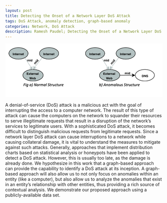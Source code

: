 ```yaml
---
layout: post
title: Detecting the Onset of a Network Layer DoS Attack
tags: DoS Attack, anomaly detection, graph-based anomaly
categories: Network, DoS Attack
description: Ramesh Paudel; Detecting the Onset of a Network Layer DoS Attack
---
```


<div class="topimage">
    <a href="../assets/pics/DoS.png">
        <img src="../assets/pics/DoS.png"
              title="DoS attack graph" alt="DoS attack graph structure"/></a>
    </div>

A denial-of-service (DoS) attack is a malicious act
with the goal of interrupting the access to a computer network.
The result of this type of attack can cause the computers on the
network to squander their resources to serve illegitimate requests
that result in a disruption of the network’s services to legitimate
users. With a sophisticated DoS attack, it becomes difficult to
distinguish malicious requests from legitimate requests. Since a
network layer DoS attack can cause interruptions to a network
while causing collateral damage, it is vital to understand the
measures to mitigate against such attacks. Generally, approaches
that implement distribution charts based on statistical analysis or
honeypots have been applied to detect a DoS attack. However, this
is usually too late, as the damage is already done. We hypothesize
in this work that a graph-based approach can provide the
capability to identify a DoS attack at its inception. A graph-based
approach will also allow us to not only focus on anomalies within
an entity (like a computer), but also allow us to analyze the
anomalies that exist in an entity’s relationship with other entities,
thus providing a rich source of contextual analysis. We
demonstrate our proposed approach using a publicly-available
data set.
